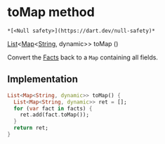 


# toMap method




    *[<Null safety>](https://dart.dev/null-safety)*




[List](https://api.flutter.dev/flutter/dart-core/List-class.html)&lt;[Map](https://api.flutter.dev/flutter/dart-core/Map-class.html)&lt;[String](https://api.flutter.dev/flutter/dart-core/String-class.html), dynamic>> toMap
()





<p>Convert the <a href="../../models_fact/Facts-class.md">Facts</a> back to a <code>Map</code> containing all fields.</p>



## Implementation

```dart
List<Map<String, dynamic>> toMap() {
  List<Map<String, dynamic>> ret = [];
  for (var fact in facts) {
    ret.add(fact.toMap());
  }
  return ret;
}
```







